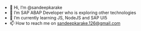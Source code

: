 - 👋 Hi, I’m @sandeepkarake
- 👀 I’m SAP ABAP Developer who is exploring other technologies
- 🌱 I’m currently learning JS, NodeJS and SAP UI5
- 📫 How to reach me on sandeepkarake.126@gmail.com


<!---
sandeepkarake/sandeepkarake is a ✨ special ✨ repository because its `README.md` (this file) appears on your GitHub profile.
You can click the Preview link to take a look at your changes.
--->
